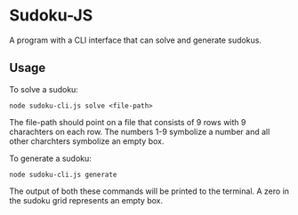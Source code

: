 # Sudoku-JS

A program with a CLI interface that can solve and generate sudokus.

## Usage

To solve a sudoku:
```
node sudoku-cli.js solve <file-path>
```
The file-path should point on a file that consists of 9 rows with 9 charachters on each row. The numbers 1-9 symbolize a number and all other charchters symbolize an empty box.

To generate a sudoku:
```
node sudoku-cli.js generate
```

The output of both these commands will be printed to the terminal. A zero in the sudoku grid represents an empty box.
